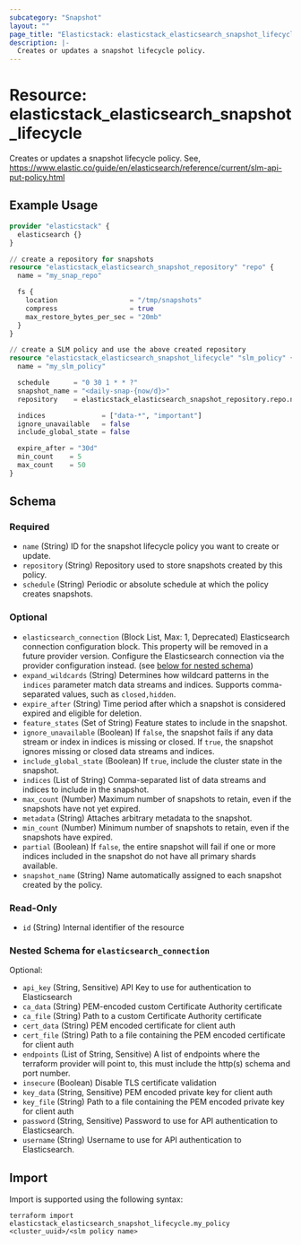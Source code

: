 ```yaml
---
subcategory: "Snapshot"
layout: ""
page_title: "Elasticstack: elasticstack_elasticsearch_snapshot_lifecycle Resource"
description: |-
  Creates or updates a snapshot lifecycle policy.
---
```


# Resource: elasticstack_elasticsearch_snapshot_lifecycle

Creates or updates a snapshot lifecycle policy. See, https://www.elastic.co/guide/en/elasticsearch/reference/current/slm-api-put-policy.html

## Example Usage

```terraform
provider "elasticstack" {
  elasticsearch {}
}

// create a repository for snapshots
resource "elasticstack_elasticsearch_snapshot_repository" "repo" {
  name = "my_snap_repo"

  fs {
    location                  = "/tmp/snapshots"
    compress                  = true
    max_restore_bytes_per_sec = "20mb"
  }
}

// create a SLM policy and use the above created repository
resource "elasticstack_elasticsearch_snapshot_lifecycle" "slm_policy" {
  name = "my_slm_policy"

  schedule      = "0 30 1 * * ?"
  snapshot_name = "<daily-snap-{now/d}>"
  repository    = elasticstack_elasticsearch_snapshot_repository.repo.name

  indices              = ["data-*", "important"]
  ignore_unavailable   = false
  include_global_state = false

  expire_after = "30d"
  min_count    = 5
  max_count    = 50
}
```

<!-- schema generated by tfplugindocs -->
## Schema

### Required

- `name` (String) ID for the snapshot lifecycle policy you want to create or update.
- `repository` (String) Repository used to store snapshots created by this policy.
- `schedule` (String) Periodic or absolute schedule at which the policy creates snapshots.

### Optional

- `elasticsearch_connection` (Block List, Max: 1, Deprecated) Elasticsearch connection configuration block. This property will be removed in a future provider version. Configure the Elasticsearch connection via the provider configuration instead. (see [below for nested schema](#nestedblock--elasticsearch_connection))
- `expand_wildcards` (String) Determines how wildcard patterns in the `indices` parameter match data streams and indices. Supports comma-separated values, such as `closed,hidden`.
- `expire_after` (String) Time period after which a snapshot is considered expired and eligible for deletion.
- `feature_states` (Set of String) Feature states to include in the snapshot.
- `ignore_unavailable` (Boolean) If `false`, the snapshot fails if any data stream or index in indices is missing or closed. If `true`, the snapshot ignores missing or closed data streams and indices.
- `include_global_state` (Boolean) If `true`, include the cluster state in the snapshot.
- `indices` (List of String) Comma-separated list of data streams and indices to include in the snapshot.
- `max_count` (Number) Maximum number of snapshots to retain, even if the snapshots have not yet expired.
- `metadata` (String) Attaches arbitrary metadata to the snapshot.
- `min_count` (Number) Minimum number of snapshots to retain, even if the snapshots have expired.
- `partial` (Boolean) If `false`, the entire snapshot will fail if one or more indices included in the snapshot do not have all primary shards available.
- `snapshot_name` (String) Name automatically assigned to each snapshot created by the policy.

### Read-Only

- `id` (String) Internal identifier of the resource

<a id="nestedblock--elasticsearch_connection"></a>
### Nested Schema for `elasticsearch_connection`

Optional:

- `api_key` (String, Sensitive) API Key to use for authentication to Elasticsearch
- `ca_data` (String) PEM-encoded custom Certificate Authority certificate
- `ca_file` (String) Path to a custom Certificate Authority certificate
- `cert_data` (String) PEM encoded certificate for client auth
- `cert_file` (String) Path to a file containing the PEM encoded certificate for client auth
- `endpoints` (List of String, Sensitive) A list of endpoints where the terraform provider will point to, this must include the http(s) schema and port number.
- `insecure` (Boolean) Disable TLS certificate validation
- `key_data` (String, Sensitive) PEM encoded private key for client auth
- `key_file` (String) Path to a file containing the PEM encoded private key for client auth
- `password` (String, Sensitive) Password to use for API authentication to Elasticsearch.
- `username` (String) Username to use for API authentication to Elasticsearch.

## Import

Import is supported using the following syntax:

```shell
terraform import elasticstack_elasticsearch_snapshot_lifecycle.my_policy <cluster_uuid>/<slm policy name>
```
